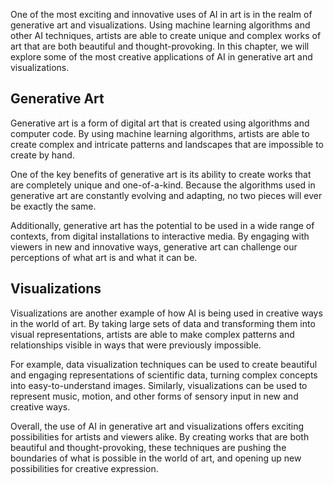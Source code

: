 

One of the most exciting and innovative uses of AI in art is in the realm of generative art and visualizations. Using machine learning algorithms and other AI techniques, artists are able to create unique and complex works of art that are both beautiful and thought-provoking. In this chapter, we will explore some of the most creative applications of AI in generative art and visualizations.

Generative Art
--------------

Generative art is a form of digital art that is created using algorithms and computer code. By using machine learning algorithms, artists are able to create complex and intricate patterns and landscapes that are impossible to create by hand.

One of the key benefits of generative art is its ability to create works that are completely unique and one-of-a-kind. Because the algorithms used in generative art are constantly evolving and adapting, no two pieces will ever be exactly the same.

Additionally, generative art has the potential to be used in a wide range of contexts, from digital installations to interactive media. By engaging with viewers in new and innovative ways, generative art can challenge our perceptions of what art is and what it can be.

Visualizations
--------------

Visualizations are another example of how AI is being used in creative ways in the world of art. By taking large sets of data and transforming them into visual representations, artists are able to make complex patterns and relationships visible in ways that were previously impossible.

For example, data visualization techniques can be used to create beautiful and engaging representations of scientific data, turning complex concepts into easy-to-understand images. Similarly, visualizations can be used to represent music, motion, and other forms of sensory input in new and creative ways.

Overall, the use of AI in generative art and visualizations offers exciting possibilities for artists and viewers alike. By creating works that are both beautiful and thought-provoking, these techniques are pushing the boundaries of what is possible in the world of art, and opening up new possibilities for creative expression.
